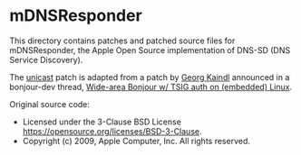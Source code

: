 # mDNSResponder

This directory contains patches and patched source files for mDNSResponder, the Apple Open Source implementation of DNS-SD (DNS Service Discovery).

The [unicast](unicast.patch) patch is adapted from a patch by [Georg Kaindl](https://github.com/gkaindl) announced in a bonjour-dev thread, [Wide-area Bonjour w/ TSIG auth on (embedded) Linux](https://lists.apple.com/archives/bonjour-dev/2010/Oct/msg00019.html).

Original source code:

- Licensed under the 3-Clause BSD License <https://opensource.org/licenses/BSD-3-Clause>.
- Copyright (c) 2009, Apple Computer, Inc. All rights reserved.
